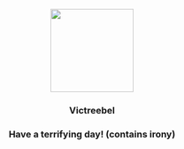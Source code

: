 <p align="center">
    <img src="https://raw.githubusercontent.com/PokeAPI/sprites/master/sprites/pokemon/71.png" width="150" height="150">
</p>
<h3 align="center"> <b>Victreebel</b></h3>
<h3 align="center">Have a terrifying day! (contains irony)</h3>
